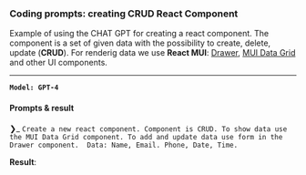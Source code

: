 ### Coding prompts: creating CRUD React Component

Example of using the CHAT GPT for creating a react component. The component is a set of given data with the possibility to create, delete, update (**CRUD**). For renderig data we use **React MUI**:  [Drawer](https://mui.com/material-ui/react-drawer/), [MUI Data Grid](https://mui.com/x/react-data-grid/) and other UI components.

----

**`Model: GPT-4 `**

#### Prompts & result

❯_  `Create a new react component. Component is CRUD. To show data use the MUI Data Grid component. To add and update data use form in the Drawer component.  Data: Name, Email. Phone, Date, Time.`

**Result**:
